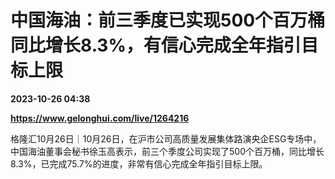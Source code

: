 # 中国海油：前三季度已实现500个百万桶同比增长8.3%，有信心完成全年指引目标上限

**2023-10-26 04:38**

**https://www.gelonghui.com/live/1264216**

格隆汇10月26日｜10月26日，在沪市公司高质量发展集体路演央企ESG专场中，中国海油董事会秘书徐玉高表示，前三个季度公司实现了500个百万桶，同比增长8.3%，已完成75.7%的进度，非常有信心完成全年指引目标上限。